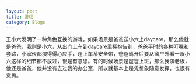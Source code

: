 ```yaml
---
layout: post 
title: 游戏
category: Blogs 
---
```

王小六发明了一种角色互换的游戏，如果场景是爸爸送小六上daycare，那么他就是爸爸，我则是小六，从出门上车到daycare里拥抱告别，爸爸平时的各种叮嘱和套路，小家伙都演得得心应手，连上车系安全带，爸爸离开后要从窗户外看一眼小六这样的细节都不放过，很是有意思。有的时候场景是爸爸上班，那么我演老板，他还是爸爸，他并没有去过我的办公室，所以就基本上是凭想象随意发挥，也很有意思。

